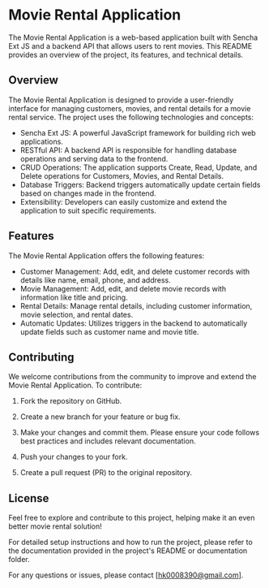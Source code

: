 # Movie Rental Application

The Movie Rental Application is a web-based application built with Sencha Ext JS and a backend API that allows users to rent movies. This README provides an overview of the project, its features, and technical details.

## Overview

The Movie Rental Application is designed to provide a user-friendly interface for managing customers, movies, and rental details for a movie rental service. The project uses the following technologies and concepts:

- Sencha Ext JS: A powerful JavaScript framework for building rich web applications.
- RESTful API: A backend API is responsible for handling database operations and serving data to the frontend.
- CRUD Operations: The application supports Create, Read, Update, and Delete operations for Customers, Movies, and Rental Details.
- Database Triggers: Backend triggers automatically update certain fields based on changes made in the frontend.
- Extensibility: Developers can easily customize and extend the application to suit specific requirements.

## Features

The Movie Rental Application offers the following features:

- Customer Management: Add, edit, and delete customer records with details like name, email, phone, and address.
- Movie Management: Add, edit, and delete movie records with information like title and pricing.
- Rental Details: Manage rental details, including customer information, movie selection, and rental dates.
- Automatic Updates: Utilizes triggers in the backend to automatically update fields such as customer name and movie title.

## Contributing

We welcome contributions from the community to improve and extend the Movie Rental Application. To contribute:

1. Fork the repository on GitHub.

2. Create a new branch for your feature or bug fix.

3. Make your changes and commit them. Please ensure your code follows best practices and includes relevant documentation.

4. Push your changes to your fork.

5. Create a pull request (PR) to the original repository.

## License


Feel free to explore and contribute to this project, helping make it an even better movie rental solution!

For detailed setup instructions and how to run the project, please refer to the documentation provided in the project's README or documentation folder.

For any questions or issues, please contact [hk0008390@gmail.com].
